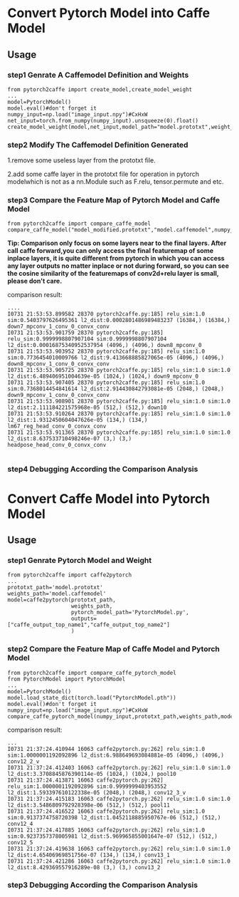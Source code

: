 # Convert Pytorch Model into Caffe Model

## Usage

### step1 Genrate A Caffemodel Definition and Weights
```
from pytorch2caffe import create_model,create_model_weight
...
model=PytorchModel()
model.eval()#don't forget it
numpy_input=np.load("image_input.npy")#CxHxW
net_input=torch.from_numpy(numpy_input).unsqueeze(0).float()
create_model_weight(model,net_input,model_path="model.prototxt",weight_path="model.caffemodel",feature_dir="feature_dir")

```
### step2 Modify The Caffemodel Definition Generated

1.remove some useless layer from the prototxt file.

2.add some caffe layer in the prototxt file for operation in pytorch modelwhich is not as a nn.Module such as F.relu, tensor.permute and etc.

### step3 Compare the Feature Map of Pytorch Model and Caffe Model
```
from pytorch2caffe import compare_caffe_model
compare_caffe_model("model_modified.prototxt","model.caffemodel",numpy_input,"feature_dir")
```
**Tip:
Comparison only focus on some layers near to the final layers. 
After call caffe forward,you can only access the final featuremap of some inplace layers, 
it is quite different from pytorch in which you can access any layer outputs no matter inplace or not during forward,
so you can see the cosine similarity of the featuremaps of  conv2d+relu layer is small, please don't care.**

comparison result:
```
....
I0731 21:53:53.899582 28370 pytorch2caffe.py:185] relu_sim:1.0 sim:0.5403797626495361 l2_dist:0.0002801486989483237 (16384,) (16384,) down7_mpconv_1_conv_0_convx_conv
I0731 21:53:53.901759 28370 pytorch2caffe.py:185] relu_sim:0.9999998807907104 sim:0.9999998807907104 l2_dist:0.00016875340952537954 (4096,) (4096,) down8_mpconv_0
I0731 21:53:53.903952 28370 pytorch2caffe.py:185] relu_sim:1.0 sim:0.7736454010009766 l2_dist:9.413668885827065e-05 (4096,) (4096,) down8_mpconv_1_conv_0_convx_conv
I0731 21:53:53.905725 28370 pytorch2caffe.py:185] relu_sim:1.0 sim:1.0 l2_dist:6.489406951004639e-05 (1024,) (1024,) down9_mpconv_0
I0731 21:53:53.907405 28370 pytorch2caffe.py:185] relu_sim:1.0 sim:0.7368014454841614 l2_dist:2.914430842793081e-05 (2048,) (2048,) down9_mpconv_1_conv_0_convx_conv
I0731 21:53:53.908901 28370 pytorch2caffe.py:185] relu_sim:1.0 sim:1.0 l2_dist:2.111184221575968e-05 (512,) (512,) down10
I0731 21:53:53.910264 28370 pytorch2caffe.py:185] relu_sim:1.0 sim:1.0 l2_dist:1.9312450604047626e-05 (134,) (134,) lm67_reg_head_conv_0_convx_conv
I0731 21:53:53.911365 28370 pytorch2caffe.py:185] relu_sim:1.0 sim:1.0 l2_dist:8.637533710498246e-07 (3,) (3,) headpose_head_conv_0_convx_conv


```
### step4 Debugging According the Comparison Analysis

# Convert Caffe Model into Pytorch Model
## Usage
### step1 Genrate Pytorch Model and Weight
```
from pytorch2caffe import caffe2pytorch
...
prototxt_path='model.prototxt'
weights_path='model.caffemodel'
model=caffe2pytorch(prototxt_path,
                    weights_path,
                    pytorch_model_path='PytorchModel.py',
                    outputs=["caffe_output_top_name1","caffe_output_top_name2"]
                    )

```
### step2 Compare the Feature Map of Caffe Model and Pytorch Model
```
from pytorch2caffe import compare_caffe_pytorch_model
from PytorchModel import PytorchModel
...
model=PytorchModel()
model.load_state_dict(torch.load("PytorchModel.pth"))
model.eval()#don't forget it
numpy_input=np.load("image_input.npy")#CxHxW
compare_caffe_pytorch_model(numpy_input,prototxt_path,weights_path,model,feature_dir="feature_dir")

```

comparison result:
```
...
I0731 21:37:24.410944 16063 caffe2pytorch.py:262] relu_sim:1.0 sim:1.0000001192092896 l2_dist:6.988649693084881e-05 (4096,) (4096,) conv12_2_v
I0731 21:37:24.412403 16063 caffe2pytorch.py:262] relu_sim:1.0 sim:1.0 l2_dist:3.3708845876390114e-05 (1024,) (1024,) pool10
I0731 21:37:24.413871 16063 caffe2pytorch.py:262] relu_sim:1.0000001192092896 sim:0.9999999403953552 l2_dist:1.593397610122338e-05 (2048,) (2048,) conv12_3_v
I0731 21:37:24.415183 16063 caffe2pytorch.py:262] relu_sim:1.0 sim:1.0 l2_dist:3.5486809792928398e-06 (512,) (512,) pool11
I0731 21:37:24.416522 16063 caffe2pytorch.py:262] relu_sim:1.0 sim:0.9137374758720398 l2_dist:1.0452118885950767e-06 (512,) (512,) conv12_4
I0731 21:37:24.417885 16063 caffe2pytorch.py:262] relu_sim:1.0 sim:0.9237357378005981 l2_dist:5.969965855001647e-07 (512,) (512,) conv12_5
I0731 21:37:24.419638 16063 caffe2pytorch.py:262] relu_sim:1.0 sim:1.0 l2_dist:4.65406969851756e-07 (134,) (134,) conv13_1
I0731 21:37:24.421286 16063 caffe2pytorch.py:262] relu_sim:1.0 sim:1.0 l2_dist:8.429369557916289e-08 (3,) (3,) conv13_2

```
### step3 Debugging According the Comparison Analysis
